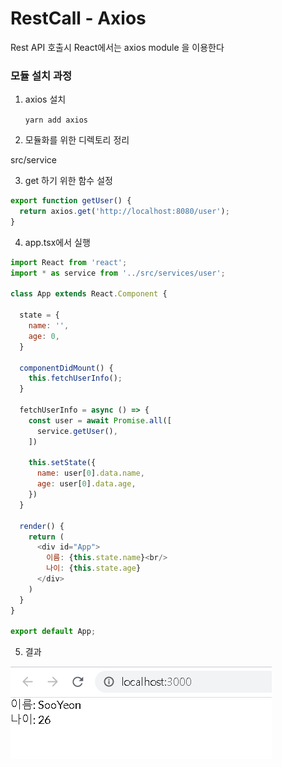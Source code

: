 # RestCall - Axios

Rest API 호출시 React에서는 axios module 을 이용한다

### 모듈 설치 과정

1. axios 설치

   `yarn add axios`

2.  모듈화를 위한 디렉토리 정리

   src/service

3.  get 하기 위한 함수 설정

   ```javascript
   export function getUser() {
     return axios.get('http://localhost:8080/user');
   }
   ```

4.  app.tsx에서 실행

   ```javascript
   import React from 'react';
   import * as service from '../src/services/user';
   
   class App extends React.Component {
   
     state = {
       name: '',
       age: 0,
     }
   
     componentDidMount() {
       this.fetchUserInfo();
     }
     
     fetchUserInfo = async () => {
       const user = await Promise.all([
         service.getUser(),
       ])
   
       this.setState({
         name: user[0].data.name,
         age: user[0].data.age,
       })
     }
   
     render() {
       return (
         <div id="App">
           이름: {this.state.name}<br/>
           나이: {this.state.age}
         </div>
       )
     }
   }
   
   export default App;
   
   ```

5.  결과

   ![image-20200301180304041](image-20200301180304041.png)